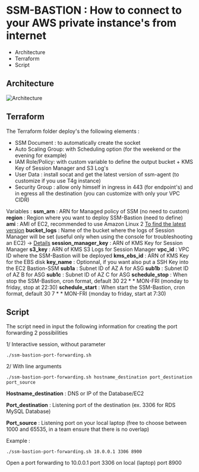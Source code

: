 # SSM-BASTION : How to connect to your AWS private instance's from internet

 - Architecture
 - Terraform
 - Script

## Architecture
![Architecture](https://dev-to-uploads.s3.amazonaws.com/uploads/articles/xppe9fycgcsz97xyy9m3.jpg)

## Terraform

The Terraform folder deploy's the following elements :

 - SSM Document : to automatically create the socket
 - Auto Scaling Group:  with Scheduling option (for the weekend or the evening for example)
 - IAM Role/Policy: with custom variable to define the output bucket + KMS Key of Session Manager and S3 Log's
 - User Data : install socat and get the latest version of ssm-agent (to customize if you use T4g instance)
 - Security Group : allow only himself in ingress in 443 (for endpoint's) and in egress all the destination (you can customize with only your VPC CIDR)

Variables :
**ssm_arn** : ARN for Managed policy of SSM (no need to custom)
**region** : Region where you want to deploy SSM-Bastion (need to define)
**ami** : AMI of EC2, recommended to use Amazon Linux 2 [To find the latest version](https://aws.amazon.com/fr/blogs/compute/query-for-the-latest-amazon-linux-ami-ids-using-aws-systems-manager-parameter-store/)
**bucket_logs** : Name of the bucket where the logs of Session Manager will be set (useful only when using the console for troubleshooting an EC2)  -> [Details](https://docs.aws.amazon.com/systems-manager/latest/userguide/session-manager-logging.html)
**session_manager_key** : ARN of KMS Key for Session Manager
**s3_key** : ARN of KMS S3 Logs for Session Manager
**vpc_id** : VPC ID where the SSM-Bastion will be deployed
**kms_ebs_id** : ARN of KMS Key for the EBS disk
**key_name** : Optionnal, if you want also put a SSH Key into the EC2 Bastion-SSM
**sub1a** : Subnet ID of AZ A for ASG
**sub1b** : Subnet ID of AZ B for ASG
**sub1c** : Subnet ID of AZ C for ASG
**schedule_stop** : When stop the SSM-Bastion, cron format, default 30 22 * * MON-FRI (monday to friday, stop at 22:30)
**schedule_start** : When start the SSM-Bastion, cron format, default 30 7 * * MON-FRI (monday to friday, start at 7:30)

## Script
The script need in input the following information for creating the port forwarding
2 possibilities

1/ Interactive session, without parameter

    ./ssm-bastion-port-forwarding.sh

2/ With line arguments

    ./ssm-bastion-port-forwarding.sh hostname_destination port_destination port_source

**Hostname_destination** : DNS or IP of the Database/EC2

**Port_destination** : Listening port of the destination (ex. 3306 for RDS MySQL Database)

**Port_source** : Listening port on your local laptop (free to choose between 1000 and 65535, in a team ensure that there is no overlap)

Example : 

    ./ssm-bastion-port-forwarding.sh 10.0.0.1 3306 8900

Open a port forwarding to 10.0.0.1 port 3306 on local (laptop) port 8900
